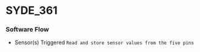 # SYDE_361

### Software Flow

- Sensor(s) Triggered
`Read and store sensor values from the five pins`
